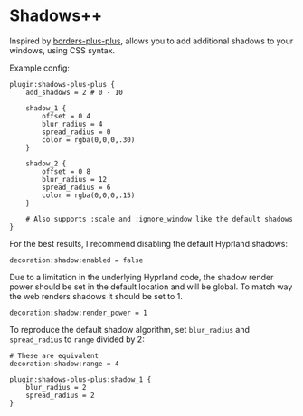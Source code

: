 # Shadows++

Inspired by [borders-plus-plus](https://github.com/hyprwm/hyprland-plugins/blob/main/borders-plus-plus), allows you to add additional shadows to your windows, using CSS syntax.

Example config:

```hyprlang
plugin:shadows-plus-plus {
    add_shadows = 2 # 0 - 10

    shadow_1 {
        offset = 0 4
        blur_radius = 4
        spread_radius = 0
        color = rgba(0,0,0,.30)
    }

    shadow_2 {
        offset = 0 8
        blur_radius = 12
        spread_radius = 6
        color = rgba(0,0,0,.15)
    }

    # Also supports :scale and :ignore_window like the default shadows
}
```

For the best results, I recommend disabling the default Hyprland shadows:

```hyprlang
decoration:shadow:enabled = false
```

Due to a limitation in the underlying Hyprland code, the shadow render power should be set in the default location and will be global. To match way the web renders shadows it should be set to 1.

```hyprlang
decoration:shadow:render_power = 1
```

To reproduce the default shadow algorithm, set `blur_radius` and `spread_radius` to `range` divided by 2:

```hyprlang
# These are equivalent
decoration:shadow:range = 4

plugin:shadows-plus-plus:shadow_1 {
    blur_radius = 2
    spread_radius = 2
}
```
